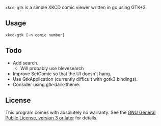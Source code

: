 `xkcd-gtk` is a simple XKCD comic viewer written in go using GTK+3.

Usage
-----

	xkcd-gtk [-n comic number]

Todo
----

- Add search.
  - Will probably use blevesearch
- Improve SetComic so that the UI doesn't hang.
- Use GtkApplication (currently difficult with gotk3 bindings).
- Consider using gtk-dark-theme.

License
-------

This program comes with absolutely no warranty. See the [GNU General
Public License, version 3 or later](LICENSE) for details.

